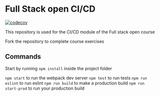 # Full Stack open CI/CD
[![codecov](https://codecov.io/gh/yessergire/full-stack-open-pokedex/branch/master/graph/badge.svg?token=4O2FWH1C9B)](https://codecov.io/gh/yessergire/full-stack-open-pokedex)

This repository is used for the CI/CD module of the Full stack open course

Fork the repository to complete course exercises

## Commands

Start by running `npm install` inside the project folder

`npm start` to run the webpack dev server
`npm test` to run tests
`npm run eslint` to run eslint
`npm run build` to make a production build
`npm run start-prod` to run your production build
